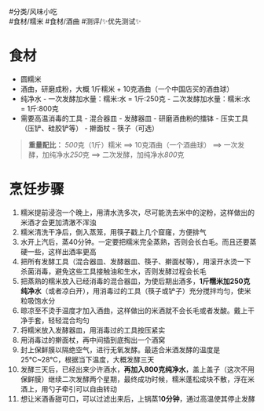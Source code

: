 #分类/风味小吃  
#食材/糯米 #食材/酒曲 
#测评/✨优先测试✨  

# 食材
- 圆糯米
- 酒曲，研磨成粉，大概 1斤糯米 + 10克酒曲（一个中国店买的酒曲球）
- 纯净水
	  - 一次发酵加水量：糯米:水 = 1斤:250克
	  - 二次发酵加水量：糯米:水 = 1斤:800克
- 需要高温消毒的工具
	  - 混合器皿
	  - 发酵器皿
	  - 研磨酒曲粉的擂钵
	  - 压实工具（压铲、硅胶铲等）
	  - 擀面杖
	  - 筷子（可选）

>**重量配比：**
>*500*克（1斤）糯米
> 	==> 10克酒曲（一个酒曲球）
>	 ==> 一次发酵，加纯净水*250*克
>	 ==> 二次发酵，加纯净水*800*克 
# 烹饪步骤
1. 糯米提前浸泡一个晚上，用清水洗多次，尽可能洗去米中的淀粉，这样做出的米酒才会更加清澈不浑浊
2. 糯米清洗干净后，倒入蒸笼，用筷子戳上几个窟窿，方便排气
3. 水开上汽后，蒸40分钟。一定要把糯米完全蒸熟，否则会长白毛。而且还要蒸硬一些，这样出酒率更高
4. 把所有发酵工具（混合器皿、发酵器皿、筷子、擀面杖等），用滚开水烫一下杀菌消毒，避免这些工具接触油和生水，否则发酵过程会长毛
5. 把蒸熟的糯米放入已经消毒的混合器皿，为使后期出酒多，**1斤糯米加250克纯净水**（或者凉白开），用消毒过的工具（筷子或铲子）充分搅拌均匀，使米粒吸饱水分
6. 晾凉至不烫手温度才加入酒曲，这样做出的米酒就不会长毛或者发酸。戴上干净手套，轻轻混合均匀
7. 将糯米放入发酵器皿，用消毒过的工具按压紧实
8. 用消毒过的擀面杖，再中间插到底掏出一个酒窝
9. 封上保鲜膜以隔绝空气，进行无氧发酵。最适合米酒发酵的温度是25°C~28°C，根据当下温度，大概发酵三天
10. 发酵三天后，已经出来少许酒水，**再加入800克纯净水**，盖上盖子（这次不用保鲜膜）继续二次发酵两个星期，最终成功时候，糯米蓬松成块不散，浮在米酒上，用勺子牵引可以自由转动
11. 想让米酒香甜可口，可以过滤出来后，上锅蒸1**0分钟**，通过高温使其停止发酵
